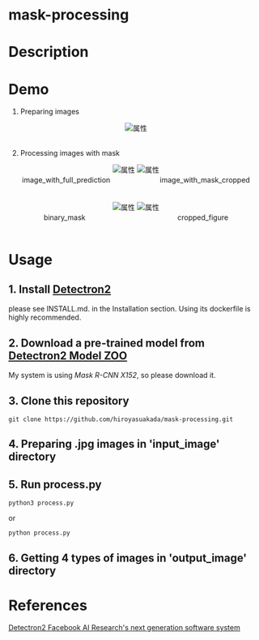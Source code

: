 # mask-processing

# Description


# Demo

1. Preparing images

<div align="center">
<img src="https://github.com/hiroyasuakada/mask-processing/blob/master/demo/input_image/test.jpg" alt="属性" title="タイトル">
</div>

<br>

2. Processing images with mask

<div align="center">
<img src="https://github.com/hiroyasuakada/mask-processing/blob/master/demo/output_image/image_with_full_prediction/test.jpg" alt="属性">
<img src="https://github.com/hiroyasuakada/mask-processing/blob/master/demo/output_image/image_with_mask_cropped/test.jpg" alt="属性">
<div align="center">
image_with_full_prediction　　　　　　　image_with_mask_cropped
</div>

<br>
<br>

<img src="https://github.com/hiroyasuakada/mask-processing/blob/master/demo/output_image/binary_mask/test.jpg" alt="属性">
<img src="https://github.com/hiroyasuakada/mask-processing/blob/master/demo/output_image/cropped_figure/test.jpg" alt="属性">
<div align="center">
binary_mask　　　　　　　　　　　　　cropped_figure
</div>

</div>

<br>

# Usage

## 1. Install [Detectron2](<https://github.com/facebookresearch/detectron2/>)

please see INSTALL.md. in the Installation section.
Using its dockerfile is highly recommended.

## 2. Download a pre-trained model from [Detectron2 Model ZOO](<https://github.com/facebookresearch/detectron2/blob/master/MODEL_ZOO.md/>) 

My system is using *Mask R-CNN X152*, so please download it.


## 3. Clone this repository

    git clone https://github.com/hiroyasuakada/mask-processing.git

## 4. Preparing .jpg images in 'input_image' directory

## 5. Run process.py

    python3 process.py
    
or
    
    python process.py

## 6. Getting 4 types of images in 'output_image' directory



# References
[Detectron2 Facebook AI Research's next generation software system](https://github.com/facebookresearch/detectron2)

